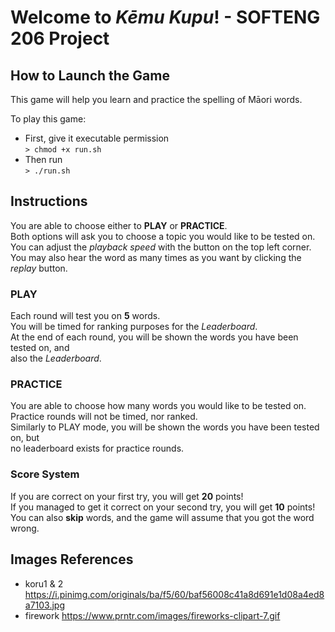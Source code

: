 #  Welcome to *Kēmu Kupu*! - SOFTENG 206 Project

## How to Launch the Game
This game will help you learn and practice the spelling of Māori words.

To play this game: <br/>
  - First, give it executable permission <br/>
      `> chmod +x run.sh`
  - Then run <br/>
      `> ./run.sh`

## Instructions

You are able to choose either to **PLAY** or **PRACTICE**. <br/>
Both options will ask you to choose a topic you would like to be tested on. <br/>
You can adjust the *playback speed* with the button on the top left corner. <br/>
You may also hear the word as many times as you want by clicking the *replay* button. <br/>

### PLAY
Each round will test you on **5** words. <br/>
You will be timed for ranking purposes for the *Leaderboard*. <br/>
At the end of each round, you will be shown the words you have been tested on, and <br/>
also the *Leaderboard*. <br/>

### PRACTICE
You are able to choose how many words you would like to be tested on. <br/>
Practice rounds will not be timed, nor ranked. <br/>
Similarly to PLAY mode, you will be shown the words you have been tested on, but <br/>
no leaderboard exists for practice rounds.

### Score System
If you are correct on your first try, you will get **20** points! <br/>
If you managed to get it correct on your second try, you will get **10** points! <br/>
You can also **skip** words, and the game will assume that you got the word wrong. <br/>

## Images References
- koru1 & 2	https://i.pinimg.com/originals/ba/f5/60/baf56008c41a8d691e1d08a4ed8a7103.jpg
- firework	https://www.prntr.com/images/fireworks-clipart-7.gif
